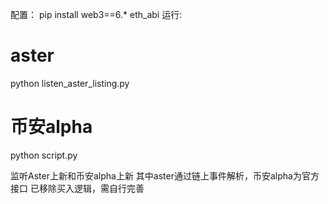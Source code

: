 配置：
pip install web3==6.* eth_abi
运行:
# aster
python listen_aster_listing.py
# 币安alpha
python script.py

监听Aster上新和币安alpha上新
其中aster通过链上事件解析，币安alpha为官方接口
已移除买入逻辑，需自行完善